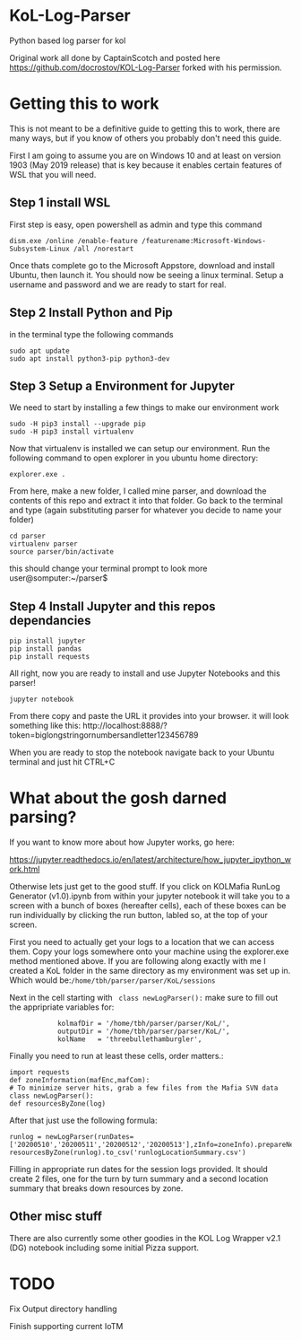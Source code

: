# KoL-Log-Parser
Python based log parser for kol

Original work all done by CaptainScotch and posted here https://github.com/docrostov/KOL-Log-Parser forked with his permission.

# Getting this to work
This is not meant to be a definitive guide to getting this to work, there are many ways, but if you know of others you probably don't need this guide.

First I am going to assume you are on Windows 10 and at least on version 1903 (May 2019 release) that is key because it enables certain features of WSL that you will need.

## Step 1 install WSL
First step is easy, open powershell as admin and type this command 

```dism.exe /online /enable-feature /featurename:Microsoft-Windows-Subsystem-Linux /all /norestart```

Once thats complete go to the Microsoft Appstore, download and install Ubuntu, then launch it. You should now be seeing a linux terminal. Setup a username and password and we are ready to start for real.

## Step 2 Install Python and Pip

in the terminal type the following commands
```
sudo apt update
sudo apt install python3-pip python3-dev

```

## Step 3 Setup a Environment for Jupyter

We need to start by installing a few things to make our environment work

```
sudo -H pip3 install --upgrade pip
sudo -H pip3 install virtualenv
```

Now that virtualenv is installed we can setup our environment. Run the following command to open explorer in you ubuntu home directory:
```
explorer.exe .
```
From here, make a new folder, I called mine parser, and download the contents of this repo and extract it into that folder. Go back to the terminal and type (again substituting parser for whatever you decide to name your folder)
```
cd parser
virtualenv parser
source parser/bin/activate
```
this should change your terminal prompt to look more user@somputer:~/parser$

## Step 4 Install Jupyter and this repos dependancies
```
pip install jupyter
pip install pandas
pip install requests
```
All right, now you are ready to install and use Jupyter Notebooks and this parser!

```jupyter notebook```

From there copy and paste the URL it provides into your browser. it will look something like this:
http://localhost:8888/?token=biglongstringornumbersandletter123456789

When you are ready to stop the notebook navigate back to your Ubuntu terminal and just hit CTRL+C

# What about the gosh darned parsing?
If you want to know more about how Jupyter works, go here:

https://jupyter.readthedocs.io/en/latest/architecture/how_jupyter_ipython_work.html


Otherwise lets just get to the good stuff.
If you click on KOLMafia RunLog Generator (v1.0).ipynb from within your jupyter notebook it will take you to a screen with a bunch of boxes (hereafter cells), each of these boxes can be run individually by clicking the run button, labled so, at the top of your screen. 

First you need to actually get your logs to a location that we can access them. Copy your logs somewhere onto your machine using the explorer.exe method mentioned above. If you are following along exactly with me I created a KoL folder in the same directory as my environment was set up in. Which would be:```/home/tbh/parser/parser/KoL/sessions```

Next in the cell starting with ``` class newLogParser():``` make sure to fill out the appripriate variables for:
```
            kolmafDir = '/home/tbh/parser/parser/KoL/',
            outputDir = '/home/tbh/parser/parser/KoL/',
            kolName   = 'threebullethamburgler',
```

Finally you need to run at least these cells, order matters.:
 ```
 import requests
 def zoneInformation(mafEnc,mafCom):
 # To minimize server hits, grab a few files from the Mafia SVN data
 class newLogParser():
 def resourcesByZone(log)
 ```

 After that just use the following formula:
 
 ```
runlog = newLogParser(runDates=['20200510','20200511','20200512','20200513'],zInfo=zoneInfo).prepareNewLog()
resourcesByZone(runlog).to_csv('runlogLocationSummary.csv')
 ```
 Filling in appropriate run dates for the session logs provided. It should create 2 files, one for the turn by turn summary and a second location summary that breaks down resources by zone. 
 
 ## Other misc stuff
 
 There are also currently some other goodies in the KOL Log Wrapper v2.1 (DG) notebook including some initial Pizza support. 
 
 
 # TODO
 Fix Output directory handling
 
 Finish supporting current IoTM
